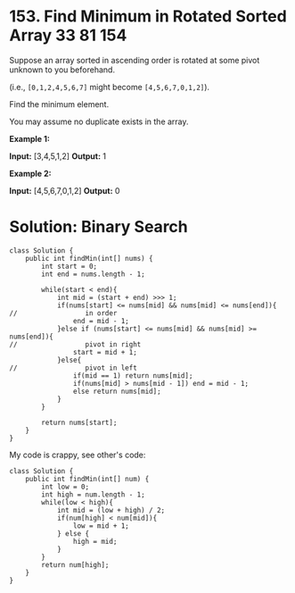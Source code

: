# 153. Find Minimum in Rotated Sorted Array 33 81 154

Suppose an array sorted in ascending order is rotated at some pivot unknown to you beforehand.

(i.e., `[0,1,2,4,5,6,7]` might become `[4,5,6,7,0,1,2]`).

Find the minimum element.

You may assume no duplicate exists in the array.

**Example 1:**

**Input:** [3,4,5,1,2] 
**Output:** 1

**Example 2:**

**Input:** [4,5,6,7,0,1,2]
**Output:** 0

# Solution: Binary Search
```
class Solution {
    public int findMin(int[] nums) {
        int start = 0;
        int end = nums.length - 1;
        
        while(start < end){
            int mid = (start + end) >>> 1;
            if(nums[start] <= nums[mid] && nums[mid] <= nums[end]){
//                 in order
                end = mid - 1;
            }else if (nums[start] <= nums[mid] && nums[mid] >= nums[end]){
//                 pivot in right
                start = mid + 1;
            }else{
//                 pivot in left
                if(mid == 1) return nums[mid];
                if(nums[mid] > nums[mid - 1]) end = mid - 1;
                else return nums[mid];
            }
        }
        
        return nums[start];
    }
}
```

My code is crappy, see other's code:
```
class Solution {
    public int findMin(int[] num) {
        int low = 0;
        int high = num.length - 1;
        while(low < high){
            int mid = (low + high) / 2;
            if(num[high] < num[mid]){
                low = mid + 1;
            } else {
                high = mid;
            }
        }
        return num[high];
    }
}
```